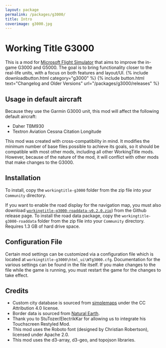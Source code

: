 ```yaml
---
layout: package
permalink: /packages/g3000/
title: Intro
coverimage: g3000.jpg
---
```


# Working Title G3000
This is a mod for [Microsoft Flight Simulator](https://flightsimulator.com) that aims to improve the in-game G3000 and G5000. The goal is to bring functionality closer to the real-life units, with a focus on both features and layout/UI.
{% include downloadbutton.html category="g3000" %}
{% include button.html text="Changelog and Older Versions" url="/packages/g3000/releases" %}

## Usage in default aircraft
Because they use the Garmin G3000 unit, this mod will affect the following default aircraft:
- Daher TBM930
- Textron Aviation Cessna Citation Longitude

This mod was created with cross-compatibility in mind. It modifies the minimum number of base files possible to achieve its goals, so it should be compatible with most other mods, including all other WorkingTitle mods. However, because of the nature of the mod, it will conflict with other mods that make changes to the G3000.

## Installation
To install, copy the `workingtitle-g3000` folder from the zip file into your `Community` directory.

If you want to enable the road display for the navigation map, you must also download [`workingtitle-g3000-roaddata-v0.2.0.zip`](https://github.com/Working-Title-MSFS-Mods/fspackages/releases/download/g3000-v0.6.1/workingtitle-g3000-roaddata-v0.2.0.zip)) from the Github release page. To install the road data package, copy the `workingtitle-g3000-roaddata` folder from the zip file into your `Community` directory. Requires 1.3 GB of hard drive space.

## Configuration File
Certain mod settings can be customized via a configuration file which is located at `workingtitle-g3000\html_ui\WTg3000.cfg`. Documentation for the various settings can be found in the file itself. If you make changes to the file while the game is running, you must restart the game for the changes to take effect.

## Credits
- Custom city database is sourced from [simplemaps](https://simplemaps.com/data/world-cities) under the CC Attribution 4.0 license.
- Border data is sourced from [Natural Earth](https://naturalearthdata.com).
- Thank you to StuTozer/ElectrikKar for allowing us to integrate his Touchscreen Restyled Mod.
- This mod uses the Roboto font (designed by Christian Robertson), licensed under Apache 2.0.
- This mod uses the d3-array, d3-geo, and topojson libraries.
